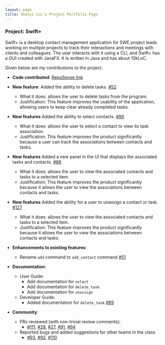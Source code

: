 ```yaml
---
layout: page
title: Shenyi Cui's Project Portfolio Page
---
```


### Project: Swift+

Swift+ is a desktop contact management application for SWE project leads working on multiple projects to track their
interactions and meetings with clients and colleagues. The user interacts with it using a CLI, and Swift+ has a GUI created
with JavaFX. It is written in Java and has about 10kLoC.

Given below are my contributions to the project.

* **Code contributed**: [RepoSense link](https://nus-cs2103-ay2223s1.github.io/tp-dashboard/?search=shenyicui&breakdown=true&sort=groupTitle&sortWithin=title&timeframe=commit&mergegroup=&groupSelect=groupByRepos&checkedFileTypes=docs~functional-code~test-code~other)

- **New feature**: Added the ability to delete tasks. [#52](https://github.com/AY2223S1-CS2103T-T12-2/tp/pull/52)
  - What it does: allows the user to delete tasks from the program.
  - Justification: This feature improves the usability of the application, allowing users to keep clear already completed tasks.

- **New features** Added the ability to select contacts. [#86](https://github.com/AY2223S1-CS2103T-T12-2/tp/pull/86)
  - What it does: allows the user to select a contact to view its task association.
  - Justification: This feature improves the product significantly because a user can track the associations between contacts and tasks.

- **New features** Added a new panel in the UI that displays the associated tasks and contacts. [#86](https://github.com/AY2223S1-CS2103T-T12-2/tp/pull/86)
  - What it does: allows the user to view the associated contacts and tasks to a selected item.
  - Justification: This feature improves the product significantly because it allows the user to view the associations between contacts and tasks.

- **New features** Added the ability for a user to unassign a contact or task. [#127](https://github.com/AY2223S1-CS2103T-T12-2/tp/pull/127)
  - What it does: allows the user to view the associated contacts and tasks to a selected item.
  - Justification: This feature improves the product significantly because it allows the user to view the associations between contacts and tasks.

- **Enhancements to existing features**:
  - Rename `add` command to `add_contact` command [#51](https://github.com/AY2223S1-CS2103T-T12-2/tp/pull/51)

* **Documentation**:
  * User Guide:
    - Add documentation for `select`
    - Add documentation for `delete_task`
    - Add documentation for `unassign` 
  * Developer Guide: 
    - Added documentation for `delete_task` [#89](https://github.com/AY2223S1-CS2103T-T12-2/tp/pull/89)
    
* **Community**:
  * PRs reviewed (with non-trivial review comments): 
    * [#111](https://github.com/AY2223S1-CS2103T-T12-2/tp/pull/111), [#28](https://github.com/AY2223S1-CS2103T-T12-2/tp/pull/28), [#27](https://github.com/AY2223S1-CS2103T-T12-2/tp/pull/27),
    [#91](https://github.com/AY2223S1-CS2103T-T12-2/tp/pull/91), [#94](https://github.com/AY2223S1-CS2103T-T12-2/tp/pull/94)
  * Reported bugs and added suggestions for other teams in the class 
    * [#93](https://github.com/AY2223S1-CS2103T-T12-2/tp/issues/93), [#92](https://github.com/AY2223S1-CS2103T-T12-2/tp/issues/92), [#110](https://github.com/AY2223S1-CS2103T-T12-2/tp/issues/110)

